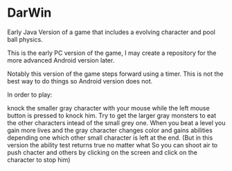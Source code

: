 DarWin
======

Early Java Version of a game that includes a evolving character and pool ball physics.

This is the early PC version of the game, I may create a repository for the more advanced 
Android version later.

Notably this version of the game steps forward using a timer. This is not the best way to do 
things so Android version does not.



In order to play: 

knock the smaller gray character with your mouse while the left mouse button 
is pressed to knock him. Try to get the larger gray monsters to eat the other characters intead 
of the small grey one. 
When you beat a level you gain more lives and the gray character changes
color and gains abilities depending one which other small character is left at the end.
(But in this version the ability test returns true no matter what
So you can shoot air to push chacter and others by clicking on the screen and 
click on the character to stop him)
